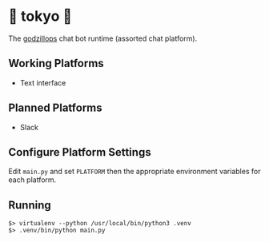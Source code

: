 # :japanese_castle: tokyo :japanese_castle:

The [godzillops](https://github.com/statmuse/godzillops) chat bot runtime (assorted chat platform).

## Working Platforms

* Text interface

## Planned Platforms

* Slack

## Configure Platform Settings

Edit `main.py` and set `PLATFORM` then the appropriate environment variables for each platform.

## Running

```
$> virtualenv --python /usr/local/bin/python3 .venv
$> .venv/bin/python main.py
```
